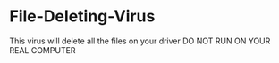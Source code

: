 # File-Deleting-Virus
This virus will delete all the files on your driver
DO NOT RUN ON YOUR REAL COMPUTER

